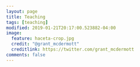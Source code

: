 ```yaml
---
layout: page
title: Teaching
tags: [teaching]
modified: 2019-01-21T20:17:00.523882-04:00
image:
  feature: haceta-crop.jpg
  credit: "@grant_mcdermott"
  creditlink: https://twitter.com/grant_mcdermott
comments: false
---
```

